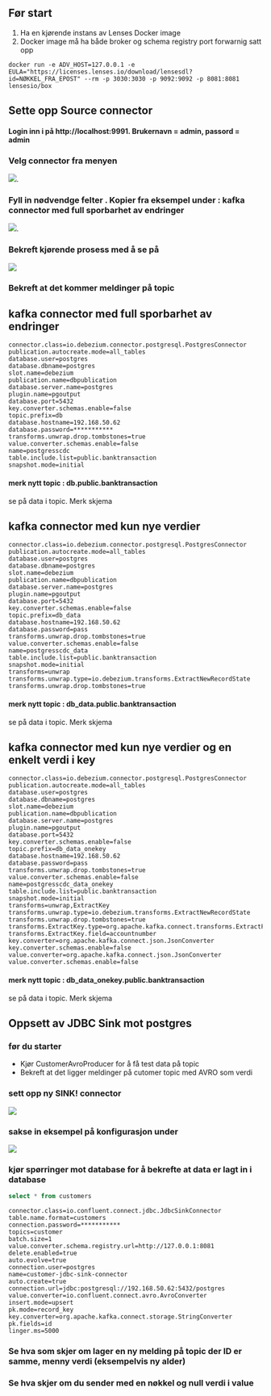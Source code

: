 ## Før start
1. Ha en kjørende instans av Lenses Docker image
2. Docker image må ha både broker og schema registry port forwarnig satt opp

```
docker run -e ADV_HOST=127.0.0.1 -e EULA="https://licenses.lenses.io/download/lensesdl?id=NØKKEL_FRA_EPOST" --rm -p 3030:3030 -p 9092:9092 -p 8081:8081 lensesio/box
```
## Sette opp Source connector

#### Login inn i på http://localhost:9991. Brukernavn = admin, passord = admin

### Velg connector fra menyen
![](lenses_connector_oversikt.png).

### Fyll in nødvendge felter . Kopier fra eksempel under : kafka connector med full sporbarhet av endringer
![](lenses_cdc_config.png).


### Bekreft kjørende prosess med å se på
![](lenses_kjorende_connectors.png)

### Bekreft at det kommer meldinger på topic

## kafka connector med full sporbarhet av endringer

```
connector.class=io.debezium.connector.postgresql.PostgresConnector
publication.autocreate.mode=all_tables
database.user=postgres
database.dbname=postgres
slot.name=debezium
publication.name=dbpublication
database.server.name=postgres
plugin.name=pgoutput
database.port=5432
key.converter.schemas.enable=false
topic.prefix=db
database.hostname=192.168.50.62
database.password=***********
transforms.unwrap.drop.tombstones=true
value.converter.schemas.enable=false
name=postgresscdc
table.include.list=public.banktransaction
snapshot.mode=initial
```
#### merk nytt topic : db.public.banktransaction
se på data i topic. Merk skjema

## kafka connector med kun nye verdier
```
connector.class=io.debezium.connector.postgresql.PostgresConnector
publication.autocreate.mode=all_tables
database.user=postgres
database.dbname=postgres
slot.name=debezium
publication.name=dbpublication
database.server.name=postgres
plugin.name=pgoutput
database.port=5432
key.converter.schemas.enable=false
topic.prefix=db_data
database.hostname=192.168.50.62
database.password=pass
transforms.unwrap.drop.tombstones=true
value.converter.schemas.enable=false
name=postgresscdc_data
table.include.list=public.banktransaction
snapshot.mode=initial
transforms=unwrap
transforms.unwrap.type=io.debezium.transforms.ExtractNewRecordState
transforms.unwrap.drop.tombstones=true
```
#### merk nytt topic : db_data.public.banktransaction
se på data i topic. Merk skjema

## kafka connector med kun nye verdier og en enkelt verdi i key

```
connector.class=io.debezium.connector.postgresql.PostgresConnector
publication.autocreate.mode=all_tables
database.user=postgres
database.dbname=postgres
slot.name=debezium
publication.name=dbpublication
database.server.name=postgres
plugin.name=pgoutput
database.port=5432
key.converter.schemas.enable=false
topic.prefix=db_data_onekey
database.hostname=192.168.50.62
database.password=pass
transforms.unwrap.drop.tombstones=true
value.converter.schemas.enable=false
name=postgresscdc_data_onekey
table.include.list=public.banktransaction
snapshot.mode=initial
transforms=unwrap,ExtractKey
transforms.unwrap.type=io.debezium.transforms.ExtractNewRecordState
transforms.unwrap.drop.tombstones=true
transforms.ExtractKey.type=org.apache.kafka.connect.transforms.ExtractField$Key
transforms.ExtractKey.field=accountnumber
key.converter=org.apache.kafka.connect.json.JsonConverter
key.converter.schemas.enable=false
value.converter=org.apache.kafka.connect.json.JsonConverter
value.converter.schemas.enable=false
```
#### merk nytt topic : db_data_onekey.public.banktransaction
se på data i topic. Merk skjema

## Oppsett av JDBC Sink mot postgres

### før du starter
* Kjør CustomerAvroProducer for å få test data på topic
* Bekreft at det ligger meldinger på cutomer topic med AVRO som verdi


### sett opp ny SINK! connector
![](JDBC_Sink.png)
### sakse in eksempel på konfigurasjon under 
![](JDBC_Sink_2.png)

### kjør spørringer mot database for å bekrefte at data er lagt in i database

```sql
select * from customers
```

```
connector.class=io.confluent.connect.jdbc.JdbcSinkConnector
table.name.format=customers
connection.password=***********
topics=customer
batch.size=1
value.converter.schema.registry.url=http://127.0.0.1:8081
delete.enabled=true
auto.evolve=true
connection.user=postgres
name=customer-jdbc-sink-connector
auto.create=true
connection.url=jdbc:postgresql://192.168.50.62:5432/postgres
value.converter=io.confluent.connect.avro.AvroConverter
insert.mode=upsert
pk.mode=record_key
key.converter=org.apache.kafka.connect.storage.StringConverter
pk.fields=id
linger.ms=5000
```


### Se hva som skjer om lager en ny melding på topic der ID er samme, menny verdi (eksempelvis ny alder)
### Se hva skjer om du sender med en nøkkel og null verdi i value

